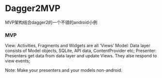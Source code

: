 # Dagger2MVP
MVP架构结合dagger2的一个不错的android小例

### MVP

View: Activities, Fragments and Widgets are all ‘Views’
Model: Data layer consists of Model objects, SQLite, API data, ContentProvider etc;
Presenter: Presenters get data from data layer and update Views. They alse respond to view events;

Note: Make your presenters and your models non-android.


